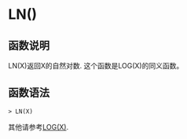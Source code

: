 # **LN()**

## **函数说明**

LN(X)返回X的自然对数. 这个函数是LOG(X)的同义函数。

## **函数语法**

```
> LN(X)
```

其他请参考[LOG(X)](log.md). 